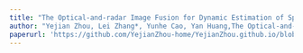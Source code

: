 ```yaml
---
title: "The Optical-and-radar Image Fusion for Dynamic Estimation of Spin satellites"
author: "Yejian Zhou, Lei Zhang*, Yunhe Cao, Yan Huang,The Optical-and-radar Image Fusion for Dynamic Estimation of Spin satellites, IEEE Transactions on Image Processing, vol. 29, pp. 2963-2976, 2020."
paperurl: 'https://github.com/YejianZhou-home/YejianZhou.github.io/blob/master/files/Optical-and-Radar_Image_Fusion_for_Dynamic_Estimation_of_Spin_Satellites.pdf'
---
```

